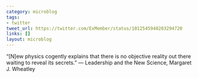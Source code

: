 ```yaml
---
category: microblog
tags:
- twitter
tweet_url: https://twitter.com/ExMember/status/1012545940203294720
links: []
layout: microblog
---
```

“[N]ew physics cogently explains that there is no objective reality out there waiting to reveal its secrets.” — Leadership and the New Science, Margaret J. Wheatley
